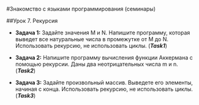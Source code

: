 #Знакомство с языками программирования (семинары)

##Урок 7. Рекурсия
- __Задача 1:__ Задайте значения M и N. Напишите программу, которая выведет все натуральные числа в промежутке от M до N. Использовать рекурсию, не использовать циклы. (*__Task1__*)

- __Задача 2:__ Напишите программу вычисления функции Аккермана с помощью рекурсии. Даны два неотрицательных числа m и n.  (*__Task2__*)

- __Задача 3:__ Задайте произвольный массив. Выведете его элементы, начиная с конца. Использовать рекурсию, не использовать циклы. (*__Task3__*)